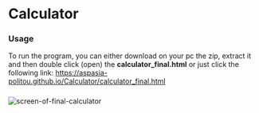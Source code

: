 # Calculator

### Usage
To run the program, you can either download on your pc the zip, extract it and then double click (open) the <strong>calculator_final.html</strong>
or just click the following link:
https://aspasia-politou.github.io/Calculator/calculator_final.html

###
![screen-of-final-calculator](https://github.com/aspasia-politou/Calculator/assets/61580719/4235a536-55ea-4cae-8a24-4a87a56354aa)
